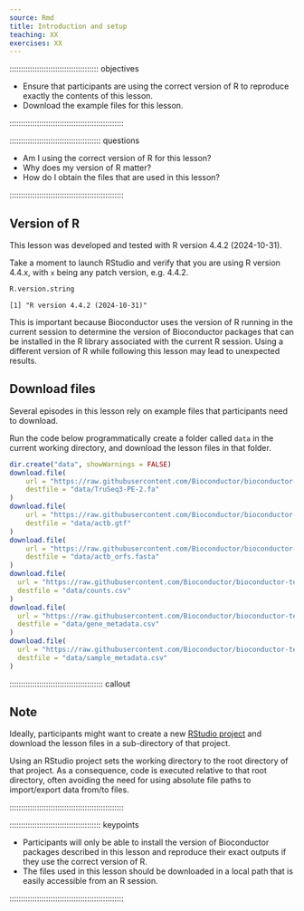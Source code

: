 ```yaml
---
source: Rmd
title: Introduction and setup
teaching: XX
exercises: XX
---
```




::::::::::::::::::::::::::::::::::::::: objectives

- Ensure that participants are using the correct version of R to reproduce exactly the contents of this lesson.
- Download the example files for this lesson.

::::::::::::::::::::::::::::::::::::::::::::::::::

:::::::::::::::::::::::::::::::::::::::: questions

- Am I using the correct version of R for this lesson?
- Why does my version of R matter?
- How do I obtain the files that are used in this lesson?

::::::::::::::::::::::::::::::::::::::::::::::::::

## Version of R

This lesson was developed and tested with R version 4.4.2 (2024-10-31).

Take a moment to launch RStudio and verify that you are using R version 4.4.x, with `x` being any patch version, e.g. 4.4.2.


``` r
R.version.string
```

``` output
[1] "R version 4.4.2 (2024-10-31)"
```

This is important because Bioconductor uses the version of R running in the current session to determine the version of Bioconductor packages that can be installed in the R library associated with the current R session.
Using a different version of R while following this lesson may lead to unexpected results.

## Download files

Several episodes in this lesson rely on example files that participants need to download.

Run the code below programmatically create a folder called `data` in the current working directory, and download the lesson files in that folder.


``` r
dir.create("data", showWarnings = FALSE)
download.file(
    url = "https://raw.githubusercontent.com/Bioconductor/bioconductor-teaching/master/data/TrimmomaticAdapters/TruSeq3-PE-2.fa", 
    destfile = "data/TruSeq3-PE-2.fa"
)
download.file(
    url = "https://raw.githubusercontent.com/Bioconductor/bioconductor-teaching/master/data/ActbGtf/actb.gtf", 
    destfile = "data/actb.gtf"
)
download.file(
    url = "https://raw.githubusercontent.com/Bioconductor/bioconductor-teaching/master/data/ActbOrf/actb_orfs.fasta", 
    destfile = "data/actb_orfs.fasta"
)
download.file(
  url = "https://raw.githubusercontent.com/Bioconductor/bioconductor-teaching/devel/data/SummarizedExperiment/counts.csv",
  destfile = "data/counts.csv"
)
download.file(
  url = "https://raw.githubusercontent.com/Bioconductor/bioconductor-teaching/devel/data/SummarizedExperiment/gene_metadata.csv",
  destfile = "data/gene_metadata.csv"
)
download.file(
  url = "https://raw.githubusercontent.com/Bioconductor/bioconductor-teaching/devel/data/SummarizedExperiment/sample_metadata.csv",
  destfile = "data/sample_metadata.csv"
)
```

:::::::::::::::::::::::::::::::::::::::::  callout

## Note

Ideally, participants might want to create a new [RStudio project][external-rstudio-project] and download the lesson files in a sub-directory of that project.

Using an RStudio project sets the working directory to the root directory of that project.
As a consequence, code is executed relative to that root directory, often avoiding the need for using absolute file paths to import/export data from/to files.


::::::::::::::::::::::::::::::::::::::::::::::::::

[external-rstudio-project]: https://support.rstudio.com/hc/en-us/articles/200526207-Using-Projects


:::::::::::::::::::::::::::::::::::::::: keypoints

- Participants will only be able to install the version of Bioconductor packages described in this lesson and reproduce their exact outputs if they use the correct version of R.
- The files used in this lesson should be downloaded in a local path that is easily accessible from an R session.

::::::::::::::::::::::::::::::::::::::::::::::::::


